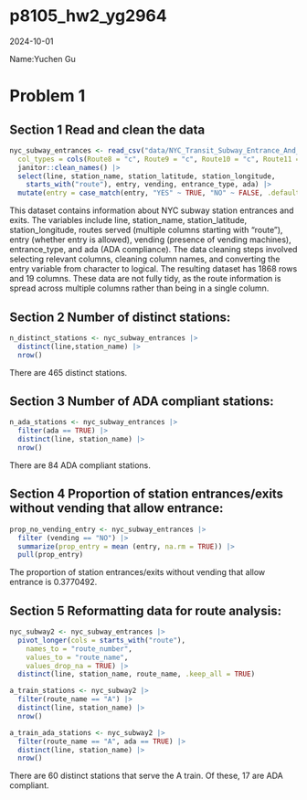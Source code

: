 p8105_hw2_yg2964
================
2024-10-01

Name:Yuchen Gu

# Problem 1

## Section 1 Read and clean the data

``` r
nyc_subway_entrances <- read_csv("data/NYC_Transit_Subway_Entrance_And_Exit_Data.csv",
  col_types = cols(Route8 = "c", Route9 = "c", Route10 = "c", Route11 = "c")) |> 
  janitor::clean_names() |> 
  select(line, station_name, station_latitude, station_longitude, 
    starts_with("route"), entry, vending, entrance_type, ada) |> 
  mutate(entry = case_match(entry, "YES" ~ TRUE, "NO" ~ FALSE, .default = NA))
```

This dataset contains information about NYC subway station entrances and
exits. The variables include line, station_name, station_latitude,
station_longitude, routes served (multiple columns starting with
“route”), entry (whether entry is allowed), vending (presence of vending
machines), entrance_type, and ada (ADA compliance). The data cleaning
steps involved selecting relevant columns, cleaning column names, and
converting the entry variable from character to logical. The resulting
dataset has 1868 rows and 19 columns. These data are not fully tidy, as
the route information is spread across multiple columns rather than
being in a single column.

## Section 2 Number of distinct stations:

``` r
n_distinct_stations <- nyc_subway_entrances |> 
  distinct(line,station_name) |> 
  nrow()
```

There are 465 distinct stations.

## Section 3 Number of ADA compliant stations:

``` r
n_ada_stations <- nyc_subway_entrances |> 
  filter(ada == TRUE) |> 
  distinct(line, station_name) |> 
  nrow()
```

There are 84 ADA compliant stations.

## Section 4 Proportion of station entrances/exits without vending that allow entrance:

``` r
prop_no_vending_entry <- nyc_subway_entrances |> 
  filter (vending == "NO") |> 
  summarize(prop_entry = mean (entry, na.rm = TRUE)) |> 
  pull(prop_entry)
```

The proportion of station entrances/exits without vending that allow
entrance is 0.3770492.

## Section 5 Reformatting data for route analysis:

``` r
nyc_subway2 <- nyc_subway_entrances |> 
  pivot_longer(cols = starts_with("route"),
    names_to = "route_number",
    values_to = "route_name",
    values_drop_na = TRUE) |> 
  distinct(line, station_name, route_name, .keep_all = TRUE)

a_train_stations <- nyc_subway2 |> 
  filter(route_name == "A") |> 
  distinct(line, station_name) |> 
  nrow()

a_train_ada_stations <- nyc_subway2 |> 
  filter(route_name == "A", ada == TRUE) |> 
  distinct(line, station_name) |> 
  nrow()
```

There are 60 distinct stations that serve the A train. Of these, 17 are
ADA compliant.
